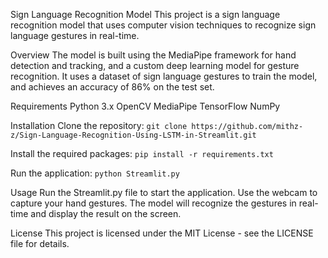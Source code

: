 Sign Language Recognition Model
This project is a sign language recognition model that uses computer vision techniques to recognize sign language gestures in real-time.

Overview
The model is built using the MediaPipe framework for hand detection and tracking, and a custom deep learning model for gesture recognition. It uses a dataset of sign language gestures to train the model, and achieves an accuracy of 86% on the test set.

Requirements
Python 3.x
OpenCV
MediaPipe
TensorFlow
NumPy

Installation
Clone the repository:
```git clone https://github.com/mithz-z/Sign-Language-Recognition-Using-LSTM-in-Streamlit.git```

Install the required packages:
```pip install -r requirements.txt```

Run the application:
```python Streamlit.py```

Usage
Run the Streamlit.py file to start the application.
Use the webcam to capture your hand gestures.
The model will recognize the gestures in real-time and display the result on the screen.

License
This project is licensed under the MIT License - see the LICENSE file for details.
